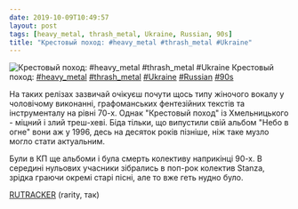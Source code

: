 ```yaml
---
date: 2019-10-09T10:49:57
layout: post
tags: [heavy_metal, thrash_metal, Ukraine, Russian, 90s]
title: "Крестовый поход: #heavy_metal #thrash_metal #Ukraine"
---
```

![Крестовый поход: #heavy_metal #thrash_metal #Ukraine](/assets/photos/photo_758@09-10-2019_10-49-57.jpg)
Крестовый поход: [#heavy_metal](/tags/#heavy_metal) [#thrash_metal](/tags/#thrash_metal) [#Ukraine](/tags/#Ukraine) [#Russian](/tags/#Russian) [#90s](/tags/#90s)

На таких релізах зазвичай очікуєш почути щось типу жіночого вокалу у чоловічому виконанні, графоманських фентезійних текстів та інструменталу на рівні 70-х.  Однак &quot;Крестовый поход&quot; із Хмельницького - міцний і злий треш-хеві. Біда тільки, що випустили свій альбом &quot;Небо в огне&quot; вони аж у 1996, десь на десяток років пізніше, ніж таке музло могло стати актуальним.

Були в КП ще альбоми і була смерть колективу наприкінці 90-х. В середині нульових учасники зібрались в поп-рок колектив Stanza, зрідка граючи окремі старі пісні, але то вже геть нудно було.

[RUTRACKER](https://rutracker.org/forum/viewtopic.php?t=298553) (rarity, так)